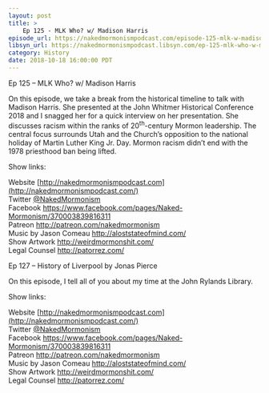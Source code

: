 ```yaml
---
layout: post
title: >
    Ep 125 - MLK Who? w/ Madison Harris
episode_url: https://nakedmormonismpodcast.com/episode-125-mlk-w-madison-harris/
libsyn_url: https://nakedmormonismpodcast.libsyn.com/ep-125-mlk-who-w-madison-harris
category: History
date: 2018-10-18 16:00:00 PDT
---
```


Ep 125 – MLK Who? w/ Madison Harris

On this episode, we take a break from the historical timeline to talk
with Madison Harris. She presented at the John Whitmer Historical
Conference 2018 and I snagged her for a quick interview on her
presentation. She discusses racism within the ranks of
20<sup>th</sup>-century Mormon leadership. The central focus surrounds
Utah and the Church’s opposition to the national holiday of Martin
Luther King Jr. Day. Mormon racism didn’t end with the 1978 priesthood
ban being lifted.

Show links:

Website [http://nakedmormonismpodcast.com](http://nakedmormonismpodcast.com/)  
Twitter [@NakedMormonism](https://twitter.com/NakedMormonism)  
Facebook <https://www.facebook.com/pages/Naked-Mormonism/370003839816311>  
Patreon <http://patreon.com/nakedmormonism>  
Music by Jason Comeau <http://aloststateofmind.com/>  
Show Artwork <http://weirdmormonshit.com/>  
Legal Counsel <http://patorrez.com/>

Ep 127 – History of Liverpool by Jonas Pierce

On this episode, I tell all of you about my time at the John Rylands
Library.

Show links:

Website [http://nakedmormonismpodcast.com](http://nakedmormonismpodcast.com/)  
Twitter [@NakedMormonism](https://twitter.com/NakedMormonism)  
Facebook <https://www.facebook.com/pages/Naked-Mormonism/370003839816311>  
Patreon <http://patreon.com/nakedmormonism>  
Music by Jason Comeau <http://aloststateofmind.com/>  
Show Artwork <http://weirdmormonshit.com/>  
Legal Counsel <http://patorrez.com/>
